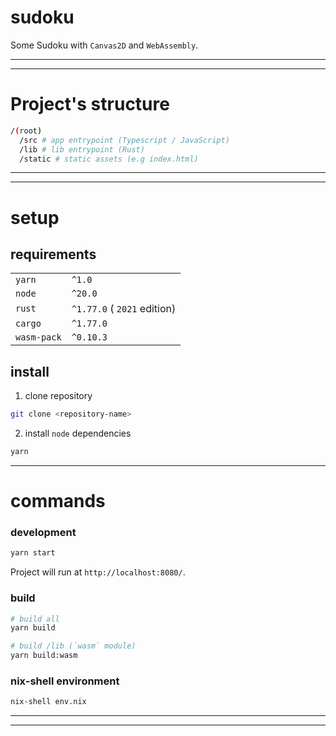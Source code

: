 # sudoku

Some Sudoku with `Canvas2D` and `WebAssembly`.

---

---

# Project's structure

```sh
/(root)
  /src # app entrypoint (Typescript / JavaScript)
  /lib # lib entrypoint (Rust)
  /static # static assets (e.g index.html)
```

---

---

# setup

## requirements

|             |                             |
| ----------- | --------------------------- |
| `yarn`      | `^1.0`                      |
| `node`      | `^20.0`                     |
| `rust`      | `^1.77.0` ( `2021` edition) |
| `cargo`     | `^1.77.0`                   |
| `wasm-pack` | `^0.10.3`                   |

## install

1. clone repository

```sh
git clone <repository-name>
```

2. install `node` dependencies

```sh
yarn
```

---

# commands

### development

```sh
yarn start
```

Project will run at `http://localhost:8080/`.

### build

```sh
# build all
yarn build

# build /lib (`wasm` module)
yarn build:wasm
```

### nix-shell environment

```sh
nix-shell env.nix
```

---

---
